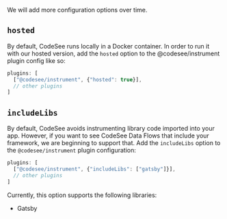 We will add more configuration options over time.



## **`hosted`**

By default, CodeSee runs locally in a Docker container. In order to run it with our hosted version, add the `hosted` option to the @codesee/instrument plugin config like so:

```js
plugins: [
  ["@codesee/instrument", {"hosted": true}],
  // other plugins
]
```

## **`includeLibs`**

By default, CodeSee avoids instrumenting library code imported into your app. However, if you want to see CodeSee Data Flows that include your framework, we are beginning to support that. Add the `includeLibs` option to the `@codesee/instrument` plugin configuration:

```js
plugins: [
  ["@codesee/instrument", {"includeLibs": ["gatsby"]}],
  // other plugins
]
```

Currently, this option supports the following libraries:
- Gatsby
